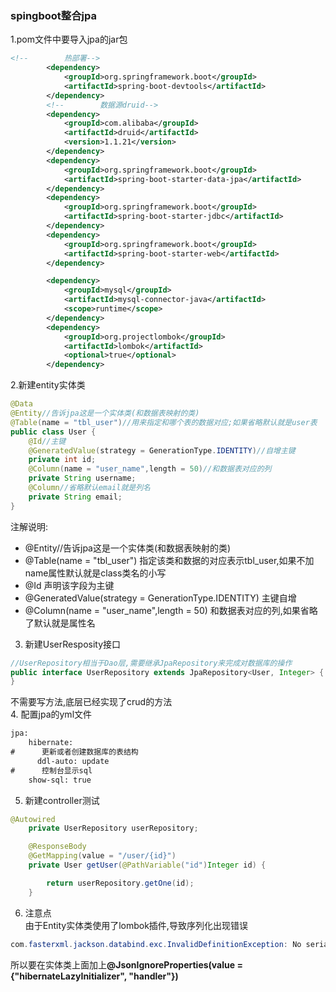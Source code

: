 ### spingboot整合jpa
1.pom文件中要导入jpa的jar包
```xml
<!--        热部署-->
        <dependency>
            <groupId>org.springframework.boot</groupId>
            <artifactId>spring-boot-devtools</artifactId>
        </dependency>
        <!--        数据源druid-->
        <dependency>
            <groupId>com.alibaba</groupId>
            <artifactId>druid</artifactId>
            <version>1.1.21</version>
        </dependency>
        <dependency>
            <groupId>org.springframework.boot</groupId>
            <artifactId>spring-boot-starter-data-jpa</artifactId>
        </dependency>
        <dependency>
            <groupId>org.springframework.boot</groupId>
            <artifactId>spring-boot-starter-jdbc</artifactId>
        </dependency>
        <dependency>
            <groupId>org.springframework.boot</groupId>
            <artifactId>spring-boot-starter-web</artifactId>
        </dependency>

        <dependency>
            <groupId>mysql</groupId>
            <artifactId>mysql-connector-java</artifactId>
            <scope>runtime</scope>
        </dependency>
        <dependency>
            <groupId>org.projectlombok</groupId>
            <artifactId>lombok</artifactId>
            <optional>true</optional>
        </dependency>
```
2.新建entity实体类
```java
@Data
@Entity//告诉jpa这是一个实体类(和数据表映射的类)
@Table(name = "tbl_user")//用来指定和哪个表的数据对应;如果省略默认就是user表
public class User {
    @Id//主键
    @GeneratedValue(strategy = GenerationType.IDENTITY)//自增主键
    private int id;
    @Column(name = "user_name",length = 50)//和数据表对应的列
    private String username;
    @Column//省略默认email就是列名
    private String email;
}
```
注解说明:
-  @Entity//告诉jpa这是一个实体类(和数据表映射的类)
-  @Table(name = "tbl_user")  指定该类和数据的对应表示tbl_user,如果不加name属性默认就是class类名的小写
-  @Id  声明该字段为主键
-  @GeneratedValue(strategy = GenerationType.IDENTITY)  主键自增
-  @Column(name = "user_name",length = 50)    和数据表对应的列,如果省略了默认就是属性名
3. 新建UserResposity接口<br>
```java
//UserRepository相当于Dao层,需要继承JpaRepository来完成对数据库的操作
public interface UserRepository extends JpaRepository<User, Integer> {
}
```
不需要写方法,底层已经实现了crud的方法<br>
4. 配置jpa的yml文件
```xml
jpa:
    hibernate:
#      更新或者创建数据库的表结构
      ddl-auto: update
#      控制台显示sql
    show-sql: true
```
5. 新建controller测试
```java
@Autowired
    private UserRepository userRepository;

    @ResponseBody
    @GetMapping(value = "/user/{id}")
    private User getUser(@PathVariable("id")Integer id) {

        return userRepository.getOne(id);
    }
```
6. 注意点<br>
由于Entity实体类使用了lombok插件,导致序列化出现错误
```java
com.fasterxml.jackson.databind.exc.InvalidDefinitionException: No serializer found for class org.hibernate.proxy.pojo.bytebuddy.ByteBuddyInterceptor and no properties discovered to create BeanSerializer (to avoid exception, disable SerializationFeature.FAIL_ON_EMPTY_BEANS) (through reference chain: com.anthony.springboot.entity.User$HibernateProxy$sBWkbglw["hibernateLazyInitializer"])
```
所以要在实体类上面加上<strong>@JsonIgnoreProperties(value = {"hibernateLazyInitializer", "handler"})</strong>
